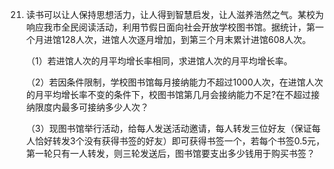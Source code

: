 21.  读书可以让人保持思想活力，让人得到智慧启发，让人滋养浩然之气。某校为响应我市全民阅读活动，利用节假日面向社会开放学校图书馆。据统计，第一个月进馆$128$人次，进馆人次逐月增加，到第三个月末累计进馆$608$人次。

     （1）若进馆人次的月平均增长率相同，求进馆人次的月平均增长率。

     （2）若因条件限制，学校图书馆每月接纳能力不超过$1000$人次，在进馆人次的月平均增长率不变的条件下，校图书馆第几月会接纳能力不足?在不超过接纳限度内最多可接纳多少人次？

     （3）现图书馆举行活动，给每人发送活动邀请，每人转发三位好友（保证每人恰好转发$3$个没有获得书签的好友）即可获得书签一个，若每个书签$0.5$元，第一轮只有一人转发，则三轮发送后，图书馆要支出多少钱用于购买书签？